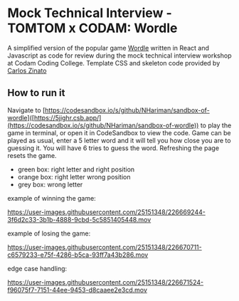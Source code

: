 # Mock Technical Interview - TOMTOM x CODAM: Wordle

A simplified version of the popular game [Wordle](https://www.nytimes.com/games/wordle/index.html") written in React and Javascript as code for review during the mock technical interview workshop at Codam Coding College. Template CSS and skeleton code provided by [Carlos Zinato](https://www.linkedin.com/in/carloszinato/)

## How to run it

Navigate to [https://codesandbox.io/s/github/NHariman/sandbox-of-wordle]([https://5jighr.csb.app/](https://codesandbox.io/s/github/NHariman/sandbox-of-wordle)) to play the game in terminal, or open it in CodeSandbox to view the code. Game can be played as usual, enter a 5 letter word and it will tell you how close you are to guessing it. You will have 6 tries to guess the word. 
Refreshing the page resets the game.
- green box: right letter and right position
- orange box: right letter wrong position
- grey box: wrong letter

example of winning the game:

https://user-images.githubusercontent.com/25151348/226669244-3f6d2c33-3b1b-4888-9cbd-5c5851405448.mov

example of losing the game:

https://user-images.githubusercontent.com/25151348/226670711-c6579233-e75f-4286-b5ca-93ff7a43b286.mov

edge case handling:

https://user-images.githubusercontent.com/25151348/226671524-f96075f7-7151-44ee-9453-d8caaee2e3cd.mov

